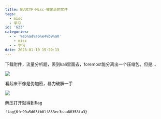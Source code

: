 ```yaml
---
title: BUUCTF-Misc-被偷走的文件
tags:
  - misc
  - 学习
id: '623'
categories:
  - - '%e5%ad%a6%e4%b9%a0'
    - misc
  - - 学习
date: 2023-01-10 15:29:13
---
```


下载附件，流量分析题，丢到kali里面去，foremost能分离出一个压缩包，但是...

![](https://pic.niaoluo.top/%E7%BD%91%E7%AB%99%E8%B0%83%E7%94%A8/misc%E9%9C%80%E8%A6%81/%E7%AC%AC%E4%BA%8C%E9%A1%B5/%E8%A2%AB%E5%81%B7%E8%B5%B0%E7%9A%84%E6%96%87%E4%BB%B6/%E5%B1%8F%E5%B9%95%E6%88%AA%E5%9B%BE%202023-01-10%20152502.jpg)

看起来不像是伪加密，暴力破解一手

![](https://pic.niaoluo.top/%E7%BD%91%E7%AB%99%E8%B0%83%E7%94%A8/misc%E9%9C%80%E8%A6%81/%E7%AC%AC%E4%BA%8C%E9%A1%B5/%E8%A2%AB%E5%81%B7%E8%B5%B0%E7%9A%84%E6%96%87%E4%BB%B6/%E5%B1%8F%E5%B9%95%E6%88%AA%E5%9B%BE%202023-01-10%20152733.jpg)

解压打开就得到flag

```
flag{6fe99a5d03fb01f833ec3caa80358fa3}
```